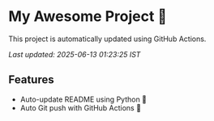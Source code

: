 # My Awesome Project 🚀

This project is automatically updated using GitHub Actions.

_Last updated: 2025-06-13 01:23:25 IST_

## Features
- Auto-update README using Python 🐍
- Auto Git push with GitHub Actions 🤖

